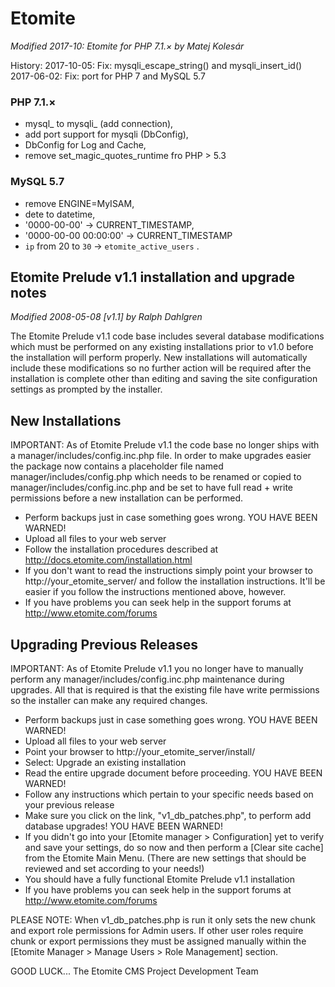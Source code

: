 # Etomite

*Modified 2017-10: Etomite for PHP 7.1.× by Matej Kolesár*

History:
2017-10-05: Fix: mysqli_escape_string() and mysqli_insert_id()
2017-06-02: Fix: port for PHP 7 and MySQL 5.7


### PHP 7.1.×
- mysql_ to mysqli_  (add connection),
- add port support for mysqli (DbConfig),
- DbConfig for Log and Cache,
- remove set_magic_quotes_runtime fro PHP > 5.3

### MySQL 5.7
- remove ENGINE=MyISAM,
- dete to datetime,
- '0000-00-00' -> CURRENT_TIMESTAMP,
- '0000-00-00 00:00:00' -> CURRENT_TIMESTAMP
- `ip` from 20 to `30` -> `etomite_active_users` .

## Etomite Prelude v1.1 installation and upgrade notes

*Modified 2008-05-08 [v1.1] by Ralph Dahlgren*

The Etomite Prelude v1.1 code base includes several database modifications
which must be performed on any existing installations prior to v1.0 before the
installation will perform properly. New installations will automatically
include these modifications so no further action will be required after the
installation is complete other than editing and saving the site configuration
settings as prompted by the installer.

## New Installations

IMPORTANT: As of Etomite Prelude v1.1 the code base no longer ships with a
manager/includes/config.inc.php file. In order to make upgrades easier the
package now contains a placeholder file named manager/includes/config.php
which needs to be renamed or copied to manager/includes/config.inc.php
and be set to have full read + write permissions before a new installation
can be performed.

* Perform backups just in case something goes wrong. YOU HAVE BEEN WARNED!
* Upload all files to your web server
* Follow the installation procedures described at
  http://docs.etomite.com/installation.html
* If you don't want to read the instructions simply point your browser to
  http://your_etomite_server/ and follow the installation instructions.
  It'll be easier if you follow the instructions mentioned above, however.
* If you have problems you can seek help in the support forums at
  http://www.etomite.com/forums


## Upgrading Previous Releases

IMPORTANT: As of Etomite Prelude v1.1 you no longer have to manually perform
any manager/includes/config.inc.php maintenance during upgrades. All that is
required is that the existing file have write permissions so the installer can
make any required changes.

* Perform backups just in case something goes wrong. YOU HAVE BEEN WARNED!
* Upload all files to your web server
* Point your browser to http://your_etomite_server/install/
* Select: Upgrade an existing installation
* Read the entire upgrade document before proceeding. YOU HAVE BEEN WARNED!
* Follow any instructions which pertain to your specific needs based on your
  previous release
* Make sure you click on the link, "v1_db_patches.php", to perform add
  database upgrades! YOU HAVE BEEN WARNED!
* If you didn't go into your [Etomite manager > Configuration] yet to verify
  and save your settings, do so now and then perform a [Clear site cache]
  from the Etomite Main Menu. (There are new settings that should be reviewed
  and set according to your needs!)
* You should have a fully functional Etomite Prelude v1.1 installation
* If you have problems you can seek help in the support forums at
  http://www.etomite.com/forums

PLEASE NOTE: When v1_db_patches.php is run it only sets the new chunk and
export role permissions for Admin users. If other user roles require chunk or
export permissions they must be assigned manually within the
[Etomite Manager > Manage Users > Role Management] section.


GOOD LUCK...
The Etomite CMS Project Development Team
